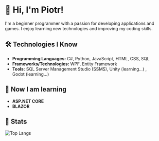 
# 👋 Hi, I'm Piotr!
I'm a beginner programmer with a passion for developing applications and games. I enjoy learning new technologies and improving my coding skills.

## 🛠️ Technologies I Know
- **Programming Languages:** C#, Python, JavaScript, HTML, CSS, SQL
- **Frameworks/Technologies:** WPF, Entity Framework
- **Tools:** SQL Server Management Studio (SSMS), Unity (learning...) , Godot (learning...)

## 🏨 Now I am learning 
- **ASP.NET CORE**
- **BLAZOR**


## 📝 Stats
![Top Langs](https://github-readme-stats.vercel.app/api/top-langs/?username=1-xB&layout=compact&theme=dark&cache_seconds=3600)




